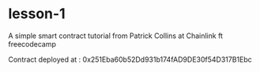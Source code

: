 # lesson-1

A simple smart contract tutorial from Patrick Collins at Chainlink ft freecodecamp

Contract deployed at : 0x251Eba60b52Dd931b174fAD9DE30f54D317B1Ebc
